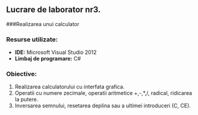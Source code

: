 ## Lucrare de laborator nr3.
###Realizarea unui calculator

### Resurse utilizate:
- **IDE:** Microsoft Visual Studio 2012
- **Limbaj de programare:** C#

### Obiective:
1. Realizarea calculatorului cu interfata grafica.
2. Operatii cu numere zecimale, operatii aritmetice +,-,*,/, radical, ridicarea la putere.
3. Inversarea semnului, resetarea deplina sau a ultimei introduceri (C, CE).

